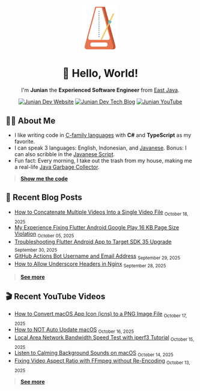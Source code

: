 <div align="center">

<img src="./img/animated_metronome_cropped_transparent.svg" width="96" />

# 👋 Hello, World!

I'm **Junian** the **Experienced Software Engineer** from [East Java](https://en.wikipedia.org/wiki/East_Java).

[![Junian Dev Website](https://img.shields.io/badge/Website-1a73e8?style=for-the-badge&logo=googlechrome&logoColor=white "Junian Dev Website")](https://www.junian.dev/)
[![Junian Dev Tech Blog](https://img.shields.io/badge/Tech_Blog-1a73e8?style=for-the-badge&logo=hugo&logoColor=white "Junian Dev Tech Blog")](https://www.junian.dev/blog/)
[![Junian YouTube](https://img.shields.io/youtube/channel/views/UCepvZYlW1tWJ8bu3dWLQh2w?style=for-the-badge&logo=youtube&label=YouTube&labelColor=ff0000&color=555555
 "Junian YouTube Channel")](https://www.youtube.com/@JunianDev)

</div>

## 🧑‍💻 About Me

- I like writing code in [C-family languages](https://en.wikipedia.org/wiki/List_of_C-family_programming_languages) with **C#** and **TypeScript** as my favorite.
- I can speak 3 languages: English, Indonesian, and [Javanese](https://en.wikipedia.org/wiki/Javanese_language). Bonus: I can also scribble in the [Javanese Script](https://en.wikipedia.org/wiki/Javanese_script).
- Fun fact: Every morning, I take out the trash from my house, making me a real-life [Java Garbage Collector](https://en.wikipedia.org/wiki/Garbage_collection_(computer_science)#Java).

> [**Show me the code**](https://github.com/junian?tab=repositories&q=&type=&language=&sort=stargazers)

## 📝 Recent Blog Posts

<!-- blog feed start -->
- [How to Concatenate Multiple Videos Into a Single Video File](https://www.junian.net/tech/ffmpeg-concat-videos/) <sub>October 18, 2025</sub>
- [My Experience Fixing Flutter Android Google Play 16 KB Page Size Violation](https://www.junian.net/dev/flutter-android-16kb-page-size/) <sub>October 05, 2025</sub>
- [Troubleshooting Flutter Android App to Target SDK 35 Upgrade](https://www.junian.net/dev/flutter-android-sdk-35-upgrade/) <sub>September 30, 2025</sub>
- [GitHub Actions Bot Username and Email Address](https://www.junian.net/dev/github-actions-bot-username-email-address/) <sub>September 29, 2025</sub>
- [How to Allow Underscore Headers in Nginx](https://www.junian.net/dev/nginx-allow-underscore-header/) <sub>September 28, 2025</sub>
<!-- blog feed end -->

> [**See more**](https://junian.net/)

## 🎬 Recent YouTube Videos

<!-- youtube feed start -->
- [How to Convert macOS App Icon (icns) to a PNG Image File](https://www.youtube.com/watch?v=GSJ2RVHTm_M) <sub>October 17, 2025</sub>
- [How to NOT Auto Update macOS](https://www.youtube.com/watch?v=33L--ZBRvfk) <sub>October 16, 2025</sub>
- [Local Area Network Bandwidth Speed Test with iperf3 Tutorial](https://www.youtube.com/watch?v=V0EhVCCxTuc) <sub>October 15, 2025</sub>
- [Listen to Calming Background Sounds on macOS](https://www.youtube.com/watch?v=u-cheQ0JKKU) <sub>October 14, 2025</sub>
- [Fixing Video Aspect Ratio with FFmpeg without Re-Encoding](https://www.youtube.com/watch?v=bgRWm_CvQ2k) <sub>October 13, 2025</sub>
<!-- youtube feed end -->

> [**See more**](https://junian.net/yt/)

